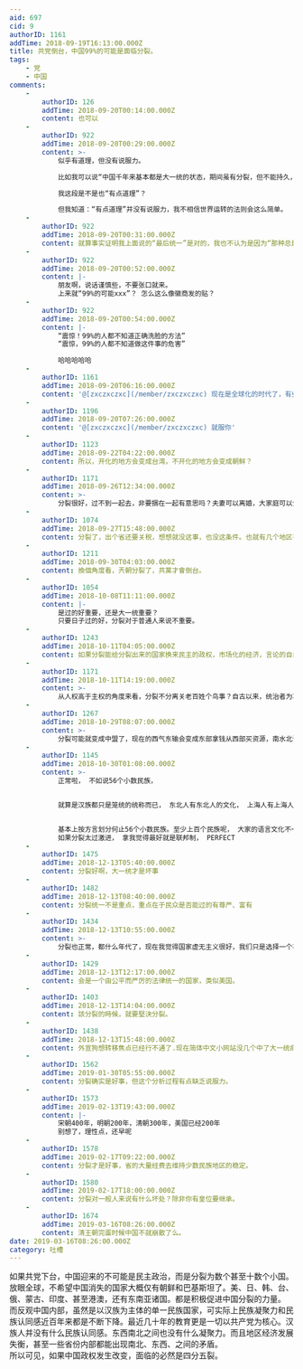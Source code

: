```yaml
---
aid: 697
cid: 9
authorID: 1161
addTime: 2018-09-19T16:13:00.000Z
title: 共党倒台，中国99%的可能是面临分裂。
tags:
    - 党
    - 中国
comments:
    -
        authorID: 126
        addTime: 2018-09-20T00:14:00.000Z
        content: 也可以
    -
        authorID: 922
        addTime: 2018-09-20T00:29:00.000Z
        content: >-
            似乎有道理，但没有说服力。  

            比如我可以说“中国千年来基本都是大一统的状态，期间虽有分裂，但不能持久，最终还是会形成统一局面，所以，共党倒台后，不管是否真的会分裂，最后还是会统一的”  

            我这段是不是也“有点道理”？  

            但我知道：“有点道理”并没有说服力，我不相信世界运转的法则会这么简单。
    -
        authorID: 922
        addTime: 2018-09-20T00:31:00.000Z
        content: 就算事实证明我上面说的“最后统一”是对的，我也不认为是因为“那种总是统一的规律在起主要作用”
    -
        authorID: 922
        addTime: 2018-09-20T00:52:00.000Z
        content: |-
            朋友啊，说话谨慎些，不要张口就来。  
            上来就“99%的可能xxx”？ 怎么这么像徽商发的贴？
    -
        authorID: 922
        addTime: 2018-09-20T00:54:00.000Z
        content: |-
            “震惊！99%的人都不知道正确洗脸的方法”  
            “震惊，99%的人都不知道做这件事的危害”

            哈哈哈哈哈
    -
        authorID: 1161
        addTime: 2018-09-20T06:16:00.000Z
        content: '@[zxczxczxc](/member/zxczxczxc) 现在是全球化的时代了，有些问题历史已经毫无参考价值。'
    -
        authorID: 1196
        addTime: 2018-09-20T07:26:00.000Z
        content: '@[zxczxczxc](/member/zxczxczxc) 就服你'
    -
        authorID: 1123
        addTime: 2018-09-22T04:22:00.000Z
        content: 所以，开化的地方会变成台湾，不开化的地方会变成朝鲜？
    -
        authorID: 1171
        addTime: 2018-09-26T12:34:00.000Z
        content: >-
            分裂很好，过不到一起去，非要捆在一起有意思吗？夫妻可以离婚，大家庭可以分家。偏偏国家不能分裂？有这样混蛋的逻辑吗？历史告诉我们，天下大势，合久必分，分久必合，这才是符合唯物辩证法的，一统江山万年青，从古至今，有吗？？？
    -
        authorID: 1074
        addTime: 2018-09-27T15:48:00.000Z
        content: 分裂了，出个省还要关税，想想就没这事，也没这条件。也就有几个地区有独立的条件。
    -
        authorID: 1211
        addTime: 2018-09-30T04:03:00.000Z
        content: 換個角度看，兲朝分裂了，共黨才會倒台。
    -
        authorID: 1054
        addTime: 2018-10-08T11:11:00.000Z
        content: |-
            是过的好重要，还是大一统重要？  
            只要日子过的好，分裂对于普通人来说不重要。
    -
        authorID: 1243
        addTime: 2018-10-11T04:05:00.000Z
        content: 如果分裂能给分裂出来的国家换来民主的政权，市场化的经济，言论的自由。我一百个赞成。
    -
        authorID: 1171
        addTime: 2018-10-11T14:19:00.000Z
        content: >-
            从人权高于主权的角度来看，分裂不分离关老百姓个鸟事？自古以来，统治者为巩固自己的疆域，让老百姓心甘情愿的为其卖命，充当炮灰，就把爱国主义民族主义的帽子牢牢的扣在老百姓的头上。不能自己做主的江山，爱国爱的又是谁的国，可见统治者的一派胡言。
    -
        authorID: 1267
        addTime: 2018-10-29T08:07:00.000Z
        content: >-
            分裂可能就变成中盟了，现在的西气东输会变成东部拿钱从西部买资源，南水北调变成北方拿钱从南方买水。行政力量变成市场力量，GDP有概率拉上去，但生活水准不变。现在没人做皇帝梦了，看好分裂后不会成乱世。
    -
        authorID: 1145
        addTime: 2018-10-30T01:08:00.000Z
        content: >-
            正常啦， 不如说56个小数民族，


            就算是汉族都只是笼统的统称而已， 东北人有东北人的文化， 上海人有上海人自己的文化， 就算是广东，也有分客家人， 潮汕人， 湛江雷州人。


            基本上按方言划分何止56个小数民族。至少上百个民族呢， 大家的语言文化不一样， 观点也不相同， 其实本来就根本很难融洽，
            如果分裂太过激进， 拿我觉得最好就是联邦制， PERFECT
    -
        authorID: 1475
        addTime: 2018-12-13T05:40:00.000Z
        content: 分裂好啊，大一统才是坏事
    -
        authorID: 1482
        addTime: 2018-12-13T08:40:00.000Z
        content: 分裂统一不是重点，重点在于民众是否能过的有尊严、富有
    -
        authorID: 1434
        addTime: 2018-12-13T10:55:00.000Z
        content: >-
            分裂也正常，都什么年代了，现在我觉得国家虚无主义很好，我们只是选择一个事宜生活的地方，仅此而已。这个国家如何分裂都唔关我事，只要民生政策好就可以。
    -
        authorID: 1429
        addTime: 2018-12-13T12:17:00.000Z
        content: 会是一个由公平而严厉的法律统一的国家，类似美国。
    -
        authorID: 1403
        addTime: 2018-12-13T14:04:00.000Z
        content: 該分裂的時候，就要堅決分裂。
    -
        authorID: 1438
        addTime: 2018-12-13T15:48:00.000Z
        content: 外宣狗想转移焦点已经行不通了.现在简体中文小网站没几个中了大一统病毒的人了吧
    -
        authorID: 1562
        addTime: 2019-01-30T05:55:00.000Z
        content: 分裂确实是好事，但这个分析过程有点缺乏说服力。
    -
        authorID: 1573
        addTime: 2019-02-13T19:43:00.000Z
        content: |-
            宋朝400年，明朝200年，清朝300年，美国已经200年  
            别想了，理性点，还早呢
    -
        authorID: 1578
        addTime: 2019-02-17T09:22:00.000Z
        content: 分裂才是好事，省的大量经费去维持少数民族地区的稳定。
    -
        authorID: 1580
        addTime: 2019-02-17T18:00:00.000Z
        content: 分裂对一般人来说有什么坏处？除非你有皇位要继承。
    -
        authorID: 1674
        addTime: 2019-03-16T08:26:00.000Z
        content: 清王朝完蛋时候中国不就崩散了么。
date: 2019-03-16T08:26:00.000Z
category: 吐槽
---
```


如果共党下台，中国迎来的不可能是民主政治，而是分裂为数个甚至十数个小国。放眼全球，不希望中国消失的国家大概仅有朝鲜和巴基斯坦了。美、日、韩、台、俄、蒙古、印度、甚至港澳，还有东南亚诸国。都是积极促进中国分裂的力量。  
而反观中国内部，虽然是以汉族为主体的单一民族国家，可实际上民族凝聚力和民族认同感近百年来都是不断下降。最近几十年的教育更是一切以共产党为核心。汉族人并没有什么民族认同感。东西南北之间也没有什么凝聚力。而且地区经济发展失衡，甚至一些省份内部都能出现南北、东西、之间的矛盾。  
所以可见，如果中国政权发生改变，面临的必然是四分五裂。
